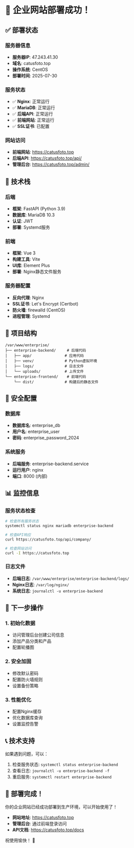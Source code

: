 # 🎉 企业网站部署成功！

## ✅ 部署状态

### 服务器信息
- **服务器IP**: 47.243.41.30
- **域名**: catusfoto.top
- **操作系统**: CentOS
- **部署时间**: 2025-07-30

### 服务状态
- ✅ **Nginx**: 正常运行
- ✅ **MariaDB**: 正常运行
- ✅ **后端API**: 正常运行
- ✅ **前端网站**: 正常运行
- ✅ **SSL证书**: 已配置

### 网站访问
- **前端网站**: https://catusfoto.top
- **后端API**: https://catusfoto.top/api/
- **管理后台**: https://catusfoto.top/admin/

## 🔧 技术栈

### 后端
- **框架**: FastAPI (Python 3.9)
- **数据库**: MariaDB 10.3
- **认证**: JWT
- **部署**: Systemd服务

### 前端
- **框架**: Vue 3
- **构建工具**: Vite
- **UI库**: Element Plus
- **部署**: Nginx静态文件服务

### 服务器配置
- **反向代理**: Nginx
- **SSL证书**: Let's Encrypt (Certbot)
- **防火墙**: firewalld (CentOS)
- **进程管理**: Systemd

## 📁 项目结构

```
/var/www/enterprise/
├── enterprise-backend/     # 后端代码
│   ├── app/               # 应用代码
│   ├── venv/              # Python虚拟环境
│   ├── logs/              # 日志文件
│   └── uploads/           # 上传文件
└── enterprise-frontend/    # 前端代码
    └── dist/              # 构建后的静态文件
```

## 🔐 安全配置

### 数据库
- **数据库名**: enterprise_db
- **用户名**: enterprise_user
- **密码**: enterprise_password_2024

### 系统服务
- **后端服务**: enterprise-backend.service
- **运行用户**: nginx
- **端口**: 8000 (内部)

## 📊 监控信息

### 服务状态检查
```bash
# 检查所有服务状态
systemctl status nginx mariadb enterprise-backend

# 检查API响应
curl https://catusfoto.top/api/company/

# 检查网站访问
curl -I https://catusfoto.top
```

### 日志文件
- **后端日志**: `/var/www/enterprise/enterprise-backend/logs/`
- **Nginx日志**: `/var/log/nginx/`
- **系统日志**: `journalctl -u enterprise-backend`

## 🚀 下一步操作

### 1. 初始化数据
- 访问管理后台创建公司信息
- 添加产品分类和产品
- 配置轮播图

### 2. 安全加固
- 修改默认密码
- 配置防火墙规则
- 设置备份策略

### 3. 性能优化
- 配置Nginx缓存
- 优化数据库查询
- 设置监控告警

## 📞 技术支持

如果遇到问题，可以：
1. 检查服务状态: `systemctl status enterprise-backend`
2. 查看日志: `journalctl -u enterprise-backend -f`
3. 重启服务: `systemctl restart enterprise-backend`

## 🎯 部署完成！

你的企业网站已经成功部署到生产环境，可以开始使用了！

- **网站地址**: https://catusfoto.top
- **管理后台**: 通过前端登录访问
- **API文档**: https://catusfoto.top/docs

祝使用愉快！ 🎉 